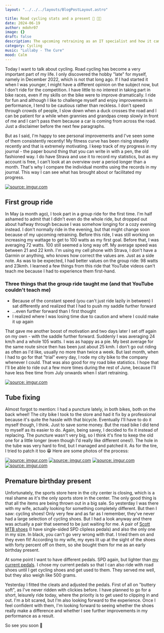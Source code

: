 ```yaml
---
layout: "../../../layouts/BlogPostLayout.astro"

title: Road cycling stats and a present 🎁 🚴💨
date: 2024-06-19
author: mdohr07
image: {}
draft: false
description: The upcoming retraining as an IT specialist and how it came about
category: Cycling
music: "Lullaby - The Cure"
mood: Calm
---
```


Today I want to talk about cycling. Road cycling has become a very important part of my life. I only discovered the hobby "late" for myself, namely in December 2022, which is not that long ago. If I had started it when I was younger, I might have a different opinion on the subject now, but I don't ride for the competition. I have little to no interest in taking part in bike races, even if my skills on the bike were to improve dramatically. I ride for fun and although I like to challenge myself and enjoy improvements in performance, I tend to be cautious rather than reckless. I don't speed through crowds of people, I slow down when a duck crosses the road and I can be patient for a while when grannies and grandpas creep slowly in front of me and I can't pass them because a car is coming from across the road. Just a disclaimer before the next few paragraphs.

But as I said, I'm happy to see personal improvements and I've seen some of them consistently recently! My fitness curve has been rising steadily recently and that is extremely motivating. I keep track of my progress in my journal - the paper bound thing that you can write in with a pen, the old fashioned way. I do have Strava and use it to record my statistics, but as my account is free, I can't look at an overview over a period longer than a month. That's why I compare the individual months using the records in my journal. This way I can see what has brought about or facilitated my progress.

<a href="https://imgur.com/Gev6ZTW"><img src="https://i.imgur.com/Gev6ZTW.jpg" title="source: imgur.com" /></a>

## First group ride
In May (a month ago), I took part in a group ride for the first time. I'm half ashamed to admit that I didn't even do the whole ride, but dropped out about halfway through because I was somehow longing for a cozy evening instead. I don't normally ride in the evening, but that might change soon because of my upcoming retraining.
Before this ride, I was still working on increasing my wattage to get to 100 watts as my first goal. Before that, I was averaging 72 watts. 100 still seemed a long way off. My average speed was between 21 and 22 kmh. I'm using my cell phone with Strava, I don't have a Garmin or anything, who knows how correct the values are. Just as a side note.
As was to be expected, I had better values on the group ride: 98 watts and 23kmh. I learned a few things from this ride that YouTube videos can't teach me because I had to experience them first-hand. 

### Three things that the group ride taught me (and that YouTube couldn't teach me)
- Because of the constant speed (you can't just ride lazily in between) I sat differently and realized that I had to push my saddle further forward
- ...even further forward than I first thought
- I realized where I was losing time due to caution and where I could make it up again

That gave me another boost of motivation and two days later I set off again on my own - with the saddle further forward. Suddenly I was averaging 24 km/h and a whole 105 watts. I was as happy as a pie. My best average for the same route since then has been just about 25 kmh. I don't go out riding as often as I'd like, usually no more than twice a week. But last month, when I had to go for that "trial" every day, I rode my city bike to the company whenever I could. That was also good for my road bike statistics. I hope that I'll be able to ride out a few more times during the rest of June, because I'll have less free time from July onwards when I start retraining.

<a href="https://imgur.com/luekpJ1"><img src="https://i.imgur.com/luekpJ1.jpg" title="source: imgur.com" /></a>

## Tube fixing
Almost forgot to mention: I had a puncture lately, in both bikes, both on the back wheel! The city bike I took to the store and had it fix by a professional because it's quite the hassle with that bicycle. Eventually I'll have to do it myself though, I think. Just to save some money. But the road bike I did tend to myself as its easier to do. Again, being savey, I decided to fix it instead of replacing. The puncture wasn't very big, so I think it's fine to keep the old one for a little longer (even though I'd really like different ones!). The hole in the tube was very hard to find, but I managed and patched it. As for the tire, I tried to patch it too 😁 Here are some photos of the process:

<a href="https://imgur.com/GarseUE"><img src="https://i.imgur.com/GarseUE.jpg" title="source: imgur.com" /></a>
<a href="https://imgur.com/7QWrz53"><img src="https://i.imgur.com/7QWrz53.jpg" title="source: imgur.com" /></a>
<a href="https://imgur.com/3e697YL"><img src="https://i.imgur.com/3e697YL.jpg" title="source: imgur.com" /></a>
<a href="https://imgur.com/BgUmkfX"><img src="https://i.imgur.com/BgUmkfX.jpg" title="source: imgur.com" /></a>

## Premature birthday present
Unfortunately, the sports store here in the city center is closing, which is a real shame as it's the only sports store in the center. The only good thing is that all the items are being thrown out in a big sale. So yesterday I was there with my wife, actually looking for something completely different. But then I saw: cycling shoes! Only very few and as far as I remember, they've never had a large selection of cycling shoes. But I had a look anyway and there was actually a pair that seemed to be just waiting for me. A pair of <a href="https://www.bike24.de/p1354960.html" target="_blank">Scott MTB shoes</a> (I have single-sided SPD clipless pedals) and also the only one in my size. In black, you can't go very wrong with that. I tried them on and they even fit! According to my wife, my eyes lit up at the sight of the shoes with forty percent off on them, so she bought them for me as an early birthday present.

At some point I want to have different pedals. SPD again, but lighter than <a href="https://www.bike24.de/p1967.html" target="_blank">my current pedals</a>. I chose my current pedals so that I can also ride with road shoes until I get cycling shoes and get used to them. They served me well, but they also weigh like 500 grams.

Yesterday I fitted the cleats and adjusted the pedals. First of all on "buttery soft", as I've never ridden with clickies before. I have planned to go for a short, leisurely ride today, where the priority is to get used to clipping in and out. I'm a bit scared, but I'm also looking forward to the experience. Once I feel confident with them, I'm looking forward to seeing whether the shoes really make a difference and whether I see further improvements in my performance as a result.

So see you soon 🫡